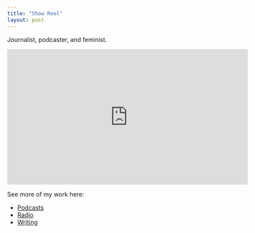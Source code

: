 ```yaml
---
title: "Show Reel"
layout: post
---
```


Journalist, podcaster, and feminist.

<iframe width="560" height="315" src="https://www.youtube-nocookie.com/embed/LceYbNzLR9Y?controls=0" frameborder="0" allow="accelerometer; autoplay; encrypted-media; gyroscope; picture-in-picture" allowfullscreen></iframe>

See more of my work here:
- [Podcasts](/tag/podcast)
- [Radio](/tag/radio)
- [Writing](/tag/writing)